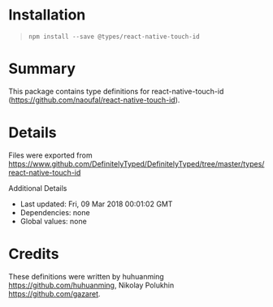 # Installation
> `npm install --save @types/react-native-touch-id`

# Summary
This package contains type definitions for react-native-touch-id (https://github.com/naoufal/react-native-touch-id).

# Details
Files were exported from https://www.github.com/DefinitelyTyped/DefinitelyTyped/tree/master/types/react-native-touch-id

Additional Details
 * Last updated: Fri, 09 Mar 2018 00:01:02 GMT
 * Dependencies: none
 * Global values: none

# Credits
These definitions were written by huhuanming <https://github.com/huhuanming>, Nikolay Polukhin <https://github.com/gazaret>.
